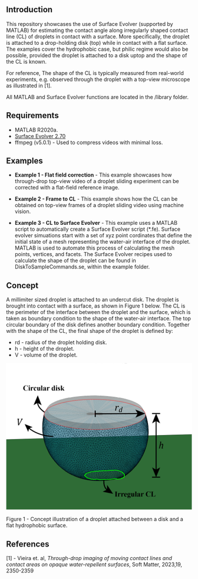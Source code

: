 ## Introduction
This repository showcases the use of Surface Evolver (supported by MATLAB) for estimating the contact angle along irregularly shaped contact line (CL) of droplets in contact with a surface. More specifically, the droplet is attached to a drop-holding disk (top) while in contact with a flat surface. The examples cover the hydrophobic case, but philic regime would also be possible, provided the droplet is attached to a disk uptop and the shape of the CL is known. 

For reference, The shape of the CL is typically measured from real-world experiments, e.g. observed through the droplet with a top-view microscope as illustrated in [1].

All MATLAB and Surface Evolver functions are located in the /library folder.

## Requirements
- MATLAB R2020a.
- [Surface Evolver 2.70](https://kenbrakke.com/evolver/evolver.html)
- ffmpeg (v5.0.1) - Used to compress videos with minimal loss.

## Examples

- **Example 1 - Flat field correction** - This example showcases how through-drop top-view video of a droplet sliding experiment can be corrected with a flat-field reference image.

- **Example 2 - Frame to CL** - This example shows how the CL can be obtained on top-view frames of a droplet sliding video using machine vision.

- **Example 3 - CL to Surface Evolver** - This example uses a MATLAB script to automatically create a Surface Evolver script (*.fe). Surface evolver simuations start with a set of xyz point cordinates that define the initial state of a mesh representing the water-air interface of the droplet. MATLAB is used to automate this process of calculating the mesh points, vertices, and facets. The Surface Evolver recipes used to calculate the shape of the droplet can be found in DiskToSampleCommands.se, within the example folder.

## Concept

A millimiter sized droplet is attached to an undercut disk. The droplet is brought into contact with a surface, as shown in Figure 1 below. The CL is the perimeter of the interface between the droplet and the surface, which is taken as boundary condition to the shape of the water-air interface. The top circular boundary of the disk defines another boundary condition.
Together with the shape of the CL, the final shape of the droplet is defined by:

- rd - radius of the droplet holding disk.
- h - height of the droplet.
- V - volume of the droplet.

![Alt text](Droplet_Anotated.png "Optional title")

Figure 1 - Concept illustration of a droplet attached between a disk and a flat hydrophobic surface.




## References
[1] - Vieira et. al, _Through-drop imaging of moving contact lines and contact areas on opaque water-repellent surfaces_, Soft Matter, 2023,19, 2350-2359
